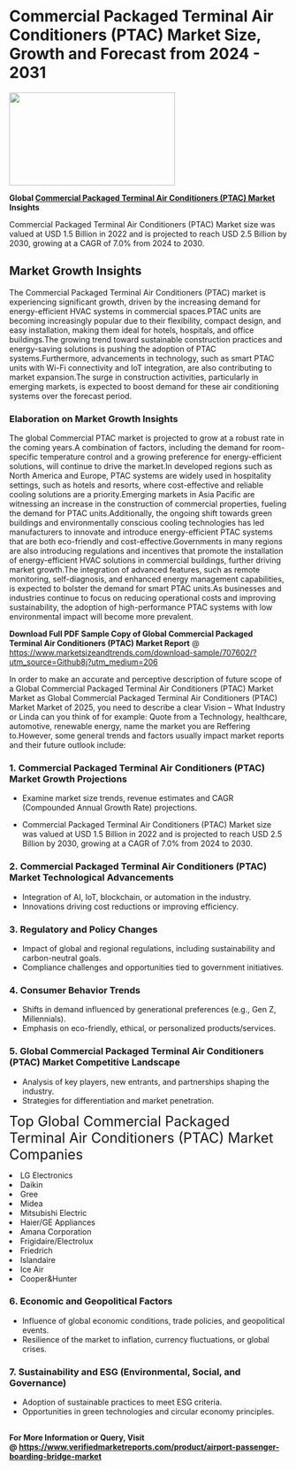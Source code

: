 <H1>Commercial Packaged Terminal Air Conditioners (PTAC) Market Size, Growth and Forecast from 2024 - 2031</H1><img class="aligncenter size-medium wp-image-584254" src="https://thirdeyenews.in/wp-content/uploads/2024/09/Global-Market-Research-300x168.jpeg" alt="" width="300" height="168" /><p><strong>Global&nbsp;<a href="https://www.marketsizeandtrends.com/download-sample/707602/?utm_source=Github8j?utm_medium=206">Commercial Packaged Terminal Air Conditioners (PTAC) Market</a> Insights</strong></p><p>Commercial Packaged Terminal Air Conditioners (PTAC) Market size was valued at USD 1.5 Billion in 2022 and is projected to reach USD 2.5 Billion by 2030, growing at a CAGR of 7.0% from 2024 to 2030.</p><p><h2>Market Growth Insights</h2> The Commercial Packaged Terminal Air Conditioners (PTAC) market is experiencing significant growth, driven by the increasing demand for energy-efficient HVAC systems in commercial spaces.PTAC units are becoming increasingly popular due to their flexibility, compact design, and easy installation, making them ideal for hotels, hospitals, and office buildings.The growing trend toward sustainable construction practices and energy-saving solutions is pushing the adoption of PTAC systems.Furthermore, advancements in technology, such as smart PTAC units with Wi-Fi connectivity and IoT integration, are also contributing to market expansion.The surge in construction activities, particularly in emerging markets, is expected to boost demand for these air conditioning systems over the forecast period. <h3>Elaboration on Market Growth Insights</h3> The global Commercial PTAC market is projected to grow at a robust rate in the coming years.A combination of factors, including the demand for room-specific temperature control and a growing preference for energy-efficient solutions, will continue to drive the market.In developed regions such as North America and Europe, PTAC systems are widely used in hospitality settings, such as hotels and resorts, where cost-effective and reliable cooling solutions are a priority.Emerging markets in Asia Pacific are witnessing an increase in the construction of commercial properties, fueling the demand for PTAC units.Additionally, the ongoing shift towards green buildings and environmentally conscious cooling technologies has led manufacturers to innovate and introduce energy-efficient PTAC systems that are both eco-friendly and cost-effective.Governments in many regions are also introducing regulations and incentives that promote the installation of energy-efficient HVAC solutions in commercial buildings, further driving market growth.The integration of advanced features, such as remote monitoring, self-diagnosis, and enhanced energy management capabilities, is expected to bolster the demand for smart PTAC units.As businesses and industries continue to focus on reducing operational costs and improving sustainability, the adoption of high-performance PTAC systems with low environmental impact will become more prevalent.</p><p><span class=""><strong>Download Full PDF Sample Copy of Global Commercial Packaged Terminal Air Conditioners (PTAC) Market Report</strong> @ <a href="https://www.marketsizeandtrends.com/download-sample/707602/?utm_source=Github8j?utm_medium=206" target="_blank">https://www.marketsizeandtrends.com/download-sample/707602/?utm_source=Github8j?utm_medium=206</a></span></p><p>In order to make an accurate and perceptive description of future scope of a Global&nbsp;Commercial Packaged Terminal Air Conditioners (PTAC) Market Market as Global&nbsp;Commercial Packaged Terminal Air Conditioners (PTAC) Market Market of 2025, you need to describe a clear Vision &ndash; What Industry or Linda can you think of for example: Quote from a Technology, healthcare, automotive, renewable energy, name the market you are Reffering to.However, some general trends and factors usually impact market reports and their future outlook include:</p><h3>1.&nbsp;<strong>Commercial Packaged Terminal Air Conditioners (PTAC) Market Growth Projections</strong></h3><ul><li>Examine market size trends, revenue estimates and CAGR (Compounded Annual Growth Rate) projections.</li><li><p>Commercial Packaged Terminal Air Conditioners (PTAC) Market size was valued at USD 1.5 Billion in 2022 and is projected to reach USD 2.5 Billion by 2030, growing at a CAGR of 7.0% from 2024 to 2030.</p></li></ul><h3>2.&nbsp;<strong>Commercial Packaged Terminal Air Conditioners (PTAC) Market Technological Advancements</strong></h3><ul><li>Integration of AI, IoT, blockchain, or automation in the industry.</li><li>Innovations driving cost reductions or improving efficiency.</li></ul><h3>3.&nbsp;<strong>Regulatory and Policy Changes</strong></h3><ul><li>Impact of global and regional regulations, including sustainability and carbon-neutral goals.</li><li>Compliance challenges and opportunities tied to government initiatives.</li></ul><h3>4.&nbsp;<strong>Consumer Behavior Trends</strong></h3><ul><li>Shifts in demand influenced by generational preferences (e.g., Gen Z, Millennials).</li><li>Emphasis on eco-friendly, ethical, or personalized products/services.</li></ul><h3>5.&nbsp;<strong>Global Commercial Packaged Terminal Air Conditioners (PTAC) Market Competitive Landscape</strong></h3><ul><li>Analysis of key players, new entrants, and partnerships shaping the industry.</li><li>Strategies for differentiation and market penetration.</li></ul><p data-pm-slice="1 1 []"><span style="color: inherit; font-family: inherit; font-size: 25px;">Top Global Commercial Packaged Terminal Air Conditioners (PTAC) Market Companies</span></p><div class="" data-test-id=""><p><li>LG Electronics</li><li> Daikin</li><li> Gree</li><li> Midea</li><li> Mitsubishi Electric</li><li> Haier/GE Appliances</li><li> Amana Corporation</li><li> Frigidaire/Electrolux</li><li> Friedrich</li><li> Islandaire</li><li> Ice Air</li><li> Cooper&Hunter</li></p></div><h3>6.&nbsp;<strong>Economic and Geopolitical Factors</strong></h3><ul><li>Influence of global economic conditions, trade policies, and geopolitical events.</li><li>Resilience of the market to inflation, currency fluctuations, or global crises.</li></ul><h3>7.&nbsp;<strong>Sustainability and ESG (Environmental, Social, and Governance)</strong></h3><ul><li>Adoption of sustainable practices to meet ESG criteria.</li><li>Opportunities in green technologies and circular economy principles.</li></ul><h2><strong style="font-size: 14px;">For More Information or Query, Visit @&nbsp;</strong><a style="background-color: #ffffff; font-size: 14px;" href="https://www.marketsizeandtrends.com/report/commercial-packaged-terminal-air-conditioners-ptac-market/" target="_blank">https://www.verifiedmarketreports.com/product/airport-passenger-boarding-bridge-market</a></h2>